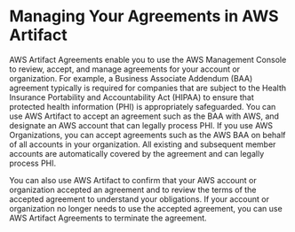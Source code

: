 # Managing Your Agreements in AWS Artifact<a name="managingagreements"></a>

AWS Artifact Agreements enable you to use the AWS Management Console to review, accept, and manage agreements for your account or organization\. For example, a Business Associate Addendum \(BAA\) agreement typically is required for companies that are subject to the Health Insurance Portability and Accountability Act \(HIPAA\) to ensure that protected health information \(PHI\) is appropriately safeguarded\. You can use AWS Artifact to accept an agreement such as the BAA with AWS, and designate an AWS account that can legally process PHI\. If you use AWS Organizations, you can accept agreements such as the AWS BAA on behalf of all accounts in your organization\. All existing and subsequent member accounts are automatically covered by the agreement and can legally process PHI\.

You can also use AWS Artifact to confirm that your AWS account or organization accepted an agreement and to review the terms of the accepted agreement to understand your obligations\. If your account or organization no longer needs to use the accepted agreement, you can use AWS Artifact Agreements to terminate the agreement\.